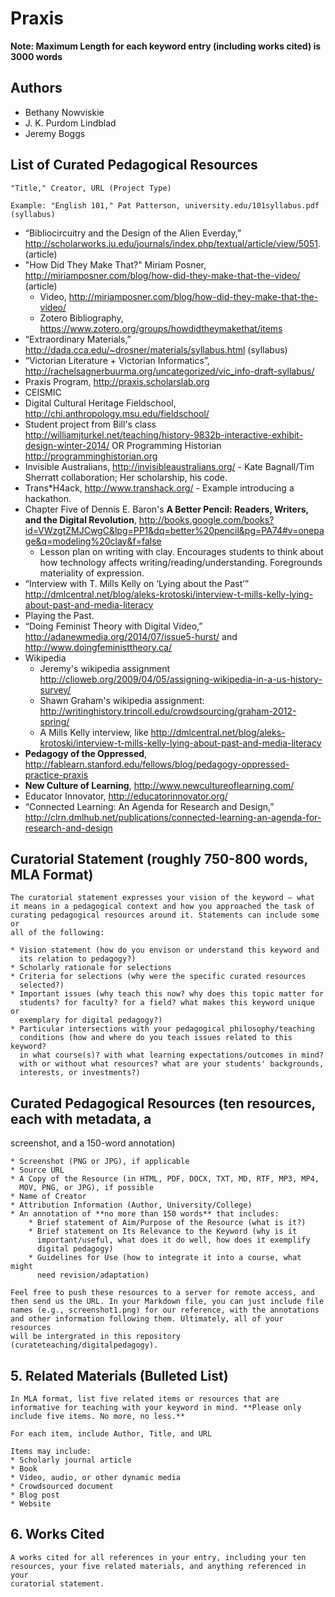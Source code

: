 # Praxis

**Note: Maximum Length for each keyword entry (including works cited) is
3000 words**

## Authors

* Bethany Nowviskie
* J. K. Purdom Lindblad
* Jeremy Boggs

## List of Curated Pedagogical Resources

```
"Title," Creator, URL (Project Type)

Example: "English 101," Pat Patterson, university.edu/101syllabus.pdf (syllabus)
```

* “Bibliocircuitry and the Design of the Alien Everday,”
  http://scholarworks.iu.edu/journals/index.php/textual/article/view/5051.
  (article)
* "How Did They Make That?" Miriam Posner,
  http://miriamposner.com/blog/how-did-they-make-that-the-video/
  (article)
  * Video,
    http://miriamposner.com/blog/how-did-they-make-that-the-video/
  * Zotero Bibliography,
    https://www.zotero.org/groups/howdidtheymakethat/items
* “Extraordinary Materials,”
  http://dada.cca.edu/~drosner/materials/syllabus.html (syllabus)
* “Victorian Literature + Victorian Informatics”,
  http://rachelsagnerbuurma.org/uncategorized/vic_info-draft-syllabus/
* Praxis Program, http://praxis.scholarslab.org
* CEISMIC
* Digital Cultural Heritage Fieldschool,
  http://chi.anthropology.msu.edu/fieldschool/
* Student project from Bill's class
  http://williamjturkel.net/teaching/history-9832b-interactive-exhibit-design-winter-2014/
  OR Programming Historian http://programminghistorian.org
* Invisible Australians, http://invisibleaustralians.org/ - Kate
  Bagnall/Tim Sherratt collaboration; Her scholarship, his code.
* Trans*H4ack, http://www.transhack.org/  - Example introducing a
  hackathon.
* Chapter Five of Dennis E. Baron's **A Better Pencil: Readers, Writers,
  and the Digital Revolution**,
  http://books.google.com/books?id=VWzgtZMJCwgC&lpg=PP1&dq=better%20pencil&pg=PA74#v=onepage&q=modeling%20clay&f=false
  * Lesson plan on writing with clay. Encourages students to think about
    how technology affects writing/reading/understanding. Foregrounds
    materiality of expression.
* “Interview with T. Mills Kelly on ‘Lying about the Past’”
  http://dmlcentral.net/blog/aleks-krotoski/interview-t-mills-kelly-lying-about-past-and-media-literacy
* Playing the Past.
* “Doing Feminist Theory with Digital Video,”
  http://adanewmedia.org/2014/07/issue5-hurst/ and
  http://www.doingfeministtheory.ca/
* Wikipedia
  * Jeremy's wikipedia assignment
    http://clioweb.org/2009/04/05/assigning-wikipedia-in-a-us-history-survey/
  * Shawn Graham's wikipedia assignment:
    http://writinghistory.trincoll.edu/crowdsourcing/graham-2012-spring/
  * A Mills Kelly interview, like
    http://dmlcentral.net/blog/aleks-krotoski/interview-t-mills-kelly-lying-about-past-and-media-literacy
* **Pedagogy of the Oppressed**,
  http://fablearn.stanford.edu/fellows/blog/pedagogy-oppressed-practice-praxis
* **New Culture of Learning**, http://www.newcultureoflearning.com/
* Educator Innovator, http://educatorinnovator.org/
* “Connected Learning: An Agenda for Research and Design,”
  http://clrn.dmlhub.net/publications/connected-learning-an-agenda-for-research-and-design

## Curatorial Statement (roughly 750-800 words, MLA Format)

```
The curatorial statement expresses your vision of the keyword — what
it means in a pedagogical context and how you approached the task of
curating pedagogical resources around it. Statements can include some or
all of the following:

* Vision statement (how do you envison or understand this keyword and
  its relation to pedagogy?)
* Scholarly rationale for selections
* Criteria for selections (why were the specific curated resources
  selected?)
* Important issues (why teach this now? why does this topic matter for
  students? for faculty? for a field? what makes this keyword unique or
  exemplary for digital pedagogy?)
* Particular intersections with your pedagogical philosophy/teaching
  conditions (how and where do you teach issues related to this keyword?
  in what course(s)? with what learning expectations/outcomes in mind?
  with or without what resources? what are your students' backgrounds,
  interests, or investments?)
  ```

## Curated Pedagogical Resources (ten resources, each with metadata, a
screenshot, and a 150-word annotation)

```
* Screenshot (PNG or JPG), if applicable
* Source URL
* A Copy of the Resource (in HTML, PDF, DOCX, TXT, MD, RTF, MP3, MP4,
  MOV, PNG, or JPG), if possible
* Name of Creator
* Attribution Information (Author, University/College)
* An annotation of **no more than 150 words** that includes:
    * Brief statement of Aim/Purpose of the Resource (what is it?)
    * Brief statement on Its Relevance to the Keyword (why is it
      important/useful, what does it do well, how does it exemplify
      digital pedagogy)
    * Guidelines for Use (how to integrate it into a course, what might
      need revision/adaptation)

Feel free to push these resources to a server for remote access, and
then send us the URL. In your Markdown file, you can just include file
names (e.g., screenshot1.png) for our reference, with the annotations
and other information following them. Ultimately, all of your resources
will be intergrated in this repository (curateteaching/digitalpedagogy).
```

## 5. Related Materials (Bulleted List)

```
In MLA format, list five related items or resources that are
informative for teaching with your keyword in mind. **Please only
include five items. No more, no less.**

For each item, include Author, Title, and URL

Items may include:
* Scholarly journal article
* Book
* Video, audio, or other dynamic media
* Crowdsourced document
* Blog post
* Website
```

## 6. Works Cited

```
A works cited for all references in your entry, including your ten
resources, your five related materials, and anything referenced in your
curatorial statement.
```
